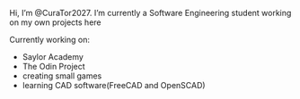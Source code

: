 Hi, I’m @CuraTor2027.
I’m currently a Software Engineering student working on my own projects here

Currently working on:
  - Saylor Academy
  - The Odin Project
  - creating small games
  - learning CAD software(FreeCAD and OpenSCAD)
